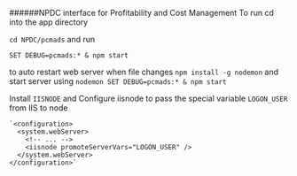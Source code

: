 ######NPDC interface for Profitability and Cost Management
To run cd into the app directory

`cd NPDC/pcmads` and run

`SET DEBUG=pcmads:* & npm start`

 to auto restart web server when file changes
 `npm install -g nodemon` and start server using
  `nodemon SET DEBUG=pcmads:* & npm start`

   Install `IISNODE` and Configure iisnode to pass the special variable `LOGON_USER` from IIS to node

    `<configuration>
      <system.webServer>
        <!-- ... -->
        <iisnode promoteServerVars="LOGON_USER" />
      </system.webServer>
    </configuration>`

